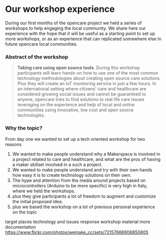 # Our workshop experience
During our first months of the opencare project we held a series of workshops to help engaging the local community.
We share here our experience with the hope that it will be useful as a starting point to set up more workshops, or as an experience that can replicated somewhere else in future opencare local communities.


### Abstract of the workshop

> **Taking care using open source tools**. During this workshop participants will learn hands-on how to use one of the most common technology methodologies about creating open source care solutions. Plus they will create an IoT monitoring service in just a few hours. In an international setting where citizens' care and healthcare are considered growing social issues and cannot be guaranteed to anyone, opencare tries to find solutions to real life care issues leveraging on the experience and help of local and online communities using innovative, low cost and open source technologies.

### Why the topic?
From day one we wanted to set up a tech oriented workshop for two reasons
1. We wanted to make people understand why a Makerspace is involved in a project related to care and healthcare, and what are the pros of having a maker skillset involved in a such a project.
2. We wanted to make people understand and try with their own hands how easy it is to create technology solutions on their own.
3. The hype and attention from the media around projects based on microcontrollers (Arduino to be more specific) is very high in Italy, where we held the workshops.
  4. plus they give participants a lot of freedom to augment and customize the initial proposed idea.
  5. plus we based the workshop on a lot of previous personal experience on the topic

target
places
technology and issues
response
workshop material
more documentation
https://www.flickr.com/photos/wemake_cc/sets/72157666906850805


